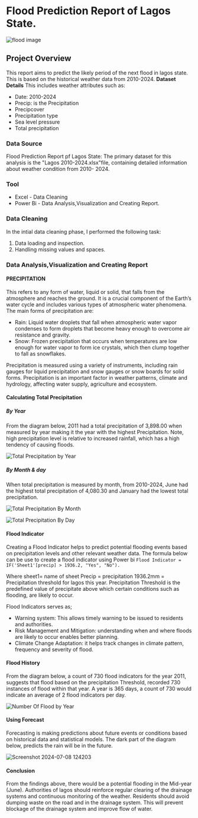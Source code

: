 # Flood Prediction Report of Lagos State.
![flood image](https://github.com/Kamilah8/Hng-task-2/assets/66366192/fa9d7025-0ece-4c75-9a98-af432abd76f1)

## Project Overview
This report aims to predict the likely period of the next flood in lagos state. This is based on the historical weather data from 2010-2024.
**Dataset Details**
This includes weather attributes such as:
- Date: 2010-2024
- Precip: is the Precipitation
- Precipcover
- Precipitation type
- Sea level pressure
- Total precipitation

### Data Source
Flood Prediction Report pf Lagos State: The primary dataset for this analysis is the "Lagos 2010-2024.xlsx"file, containing detailed information about weather condition from 2010- 2024.


### Tool
- Excel - Data Cleaning
- Power Bi - Data Analysis,Visualization and Creating Report.

### Data Cleaning

In the intial data cleaning phase, I performed the following task:
1. Data loading and inspection.
2. Handling missing values and spaces.


### Data Analysis,Visualization and Creating Report
   
#### PRECIPITATION
This refers to any form of water, liquid or solid, that falls from the atmosphere and reaches the ground. 
It is a crucial component of the Earth’s water cycle and includes various types of atmospheric water phenomena. The main forms of precipitation are:
- Rain: Liquid water droplets that fall when atmospheric water vapor condenses to form droplets that become heavy enough to overcome air resistance and gravity.
- Snow: Frozen precipitation that occurs when temperatures are low enough for water vapor to form ice crystals, which then clump together  to fall as snowflakes.

Precipitation is measured using a variety of instruments, including rain gauges for liquid precipitation and snow gauges or snow boards for solid forms.
Precipitation is an important factor in weather patterns, climate and hydrology,  affecting water supply, agriculture and ecosystem.


#### Calculating Total Precipitation
##### By Year
From the diagram below, 2011 had a total precipitation of 3,898.00 when measured by year making it the year with the highest Precipitation. 
Note, high precipitation level is relative to increased rainfall, which has a high tendency of causing floods.

![Total Precipitation by Year](https://github.com/Kamilah8/Hng-task-2/assets/66366192/cec86980-24db-4b60-be06-6143ec32023a)


##### By Month & day
When total precipitation is measured by month, from 2010-2024, June had the highest total precipitation of 4,080.30 and January had the lowest total precipitation. 

![Total Precipitation By Month](https://github.com/Kamilah8/Hng-task-2/assets/66366192/10a6eb73-3ef3-49cc-acc0-7b603f187385)

![Total Precipitation By Day](https://github.com/Kamilah8/Hng-task-2/assets/66366192/d5d4f97a-6ac3-4fae-800c-458df932bca7)


#### Flood Indicator
Creating a Flood Indicator helps to predict potential flooding events based on precipitation levels and other relevant weather data. 
The formula below can be use to create a flood indicator using Power bi
               ```Flood Indicator = IF('Sheet1'[precip] > 1936.2, "Yes", "No"). ```
               
Where sheet1= name of sheet
Precip = precipitation
1936.2mm = Precipitation threshold for lagos this year.
Precipitation Threshold is the predefined value of precipitate above which certain conditions such as flooding, are likely to occur.

Flood Indicators serves as;
- Warning system: This allows timely warning to be issued to residents and authorities.
- Risk Management and Mitigation: understanding when and where floods are likely to occur enables better planning.
- Climate Change Adaptation: it helps track changes in climate pattern, frequency and severity of flood.


#### Flood History
From the diagram below, a count of 730 flood indicators for the year 2011, suggests that flood based on the precipitation Threshold,
recorded 730 instances of flood within that year. A year is 365 days, a count of 730 would indicate an average of 2 flood indicators per day.

![Number Of Flood by Year](https://github.com/Kamilah8/Hng-task-2/assets/66366192/1a4d18c2-3070-4a78-902e-8055217054d5)


#### Using Forecast
Forecasting  is making  predictions about future events or conditions based on historical data and statistical models. 
The dark part of the diagram below, predicts the rain will be in the future. 

![Screenshot 2024-07-08 124203](https://github.com/Kamilah8/Hng-task-2/assets/66366192/e23f053a-5963-4057-8843-ab42b9627379)

#### Conclusion
From the findings above, there would be a potential flooding in the Mid-year (June). 
Authorities of lagos should reinforce regular clearing of the drainage systems and continuous monitoring of the weather. 
Residents should avoid dumping waste on the road and in the drainage system. This will prevent blockage of the drainage system and improve flow of water.








  



